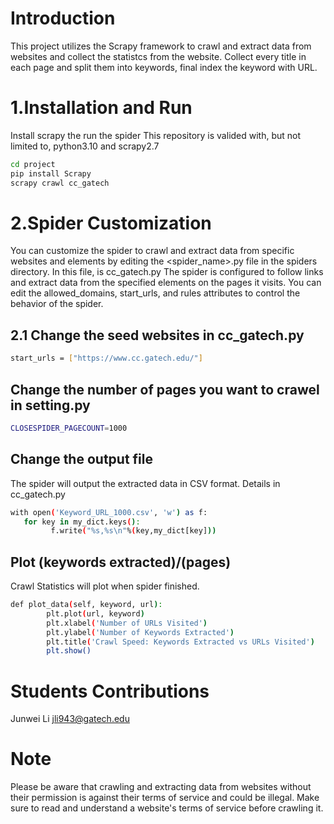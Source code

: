 # Introduction

This project utilizes the Scrapy framework to crawl and extract data from websites and collect the statistcs from the website. Collect every title in each page and split them into keywords, final index the keyword with URL.


# 1.Installation and Run

Install scrapy the run the spider
This repository is valided with, but not limited to, python3.10 and scrapy2.7
```bash
cd project
pip install Scrapy
scrapy crawl cc_gatech
```

# 2.Spider Customization

You can customize the spider to crawl and extract data from specific websites and elements by editing the <spider_name>.py file in the spiders directory. In this file, is cc_gatech.py
The spider is configured to follow links and extract data from the specified elements on the pages it visits. You can edit the allowed_domains, start_urls, and rules attributes to control the behavior of the spider.

## 2.1 Change the seed websites in cc_gatech.py

```bash
start_urls = ["https://www.cc.gatech.edu/"]
```

## Change the number of pages you want to crawel in setting.py 

```bash
CLOSESPIDER_PAGECOUNT=1000
```

##  Change the output file

The spider will output the extracted data in CSV format. Details in cc_gatech.py
```bash
with open('Keyword_URL_1000.csv', 'w') as f:
   for key in my_dict.keys():
         f.write("%s,%s\n"%(key,my_dict[key]))
```

## Plot (keywords extracted)/(pages) 

Crawl Statistics will plot when spider finished.
```bash
def plot_data(self, keyword, url):
        plt.plot(url, keyword)
        plt.xlabel('Number of URLs Visited')
        plt.ylabel('Number of Keywords Extracted')
        plt.title('Crawl Speed: Keywords Extracted vs URLs Visited')
        plt.show()
```

# Students Contributions

Junwei Li 
jli943@gatech.edu

# Note

Please be aware that crawling and extracting data from websites without their permission is against their terms of service and could be illegal. Make sure to read and understand a website's terms of service before crawling it.


